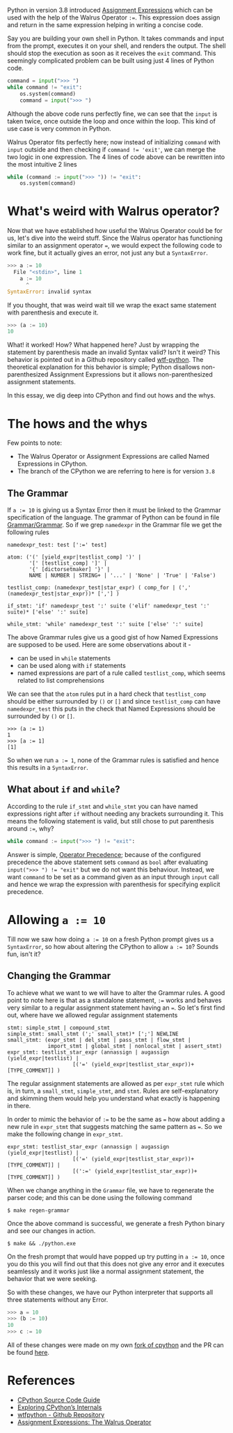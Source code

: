 Python in version 3.8 introduced [Assignment Expressions](https://realpython.com/lessons/assignment-expressions/) which can be used with the help of the Walrus Operator `:=`. This expression does assign and return in the same expression helping in writing a concise code.

Say you are building your own shell in Python. It takes commands and input from the prompt, executes it on your shell, and renders the output. The shell should stop the execution as soon as it receives the `exit` command. This seemingly complicated problem can be built using just 4 lines of Python code.

```python
command = input(">>> ")
while command != "exit":
    os.system(command)
    command = input(">>> ")
```

Although the above code runs perfectly fine, we can see that the `input` is taken twice, once outside the loop and once within the loop. This kind of use case is very common in Python.

Walrus Operator fits perfectly here; now instead of initializing `command` with `input` outside and then checking if `command != 'exit'`, we can merge the two logic in one expression. The 4 lines of code above can be rewritten into the most intuitive 2 lines

```python
while (command := input(">>> ")) != "exit":
    os.system(command)
```

# What's weird with Walrus operator?

Now that we have established how useful the Walrus Operator could be for us, let's dive into the weird stuff. Since the Walrus operator has functioning similar to an assignment operator `=`, we would expect the following code to work fine, but it actually gives an error, not just any but a `SyntaxError`.

```python
>>> a := 10
  File "<stdin>", line 1
    a := 10
      ^
SyntaxError: invalid syntax
```

If you thought, that was weird wait till we wrap the exact same statement with parenthesis and execute it.

```python
>>> (a := 10)
10
```

What! it worked! How? What happened here? Just by wrapping the statement by parenthesis made an invalid Syntax valid? Isn't it weird? This behavior is pointed out in a Github repository called [wtf-python](https://github.com/satwikkansal/wtfpython#-first-things-first-). The theoretical explanation for this behavior is simple; Python disallows non-parenthesized Assignment Expressions but it allows non-parenthesized assignment statements.

In this essay, we dig deep into CPython and find out hows and the whys.

# The hows and the whys

Few points to note:

- The Walrus Operator or Assignment Expressions are called Named Expressions in CPython.
- The branch of the CPython we are referring to here is for version `3.8`

## The Grammar

If `a := 10` is giving us a Syntax Error then it must be linked to the Grammar specification of the language. The grammar of Python can be found in file [Grammar/Grammar](https://github.com/python/cpython/blob/3.8/Grammar/Grammar). So if we grep `namedexpr` in the Grammar file we get the following rules

```
namedexpr_test: test [':=' test]

atom: ('(' [yield_expr|testlist_comp] ')' |
       '[' [testlist_comp] ']' |
       '{' [dictorsetmaker] '}' |
       NAME | NUMBER | STRING+ | '...' | 'None' | 'True' | 'False')

testlist_comp: (namedexpr_test|star_expr) ( comp_for | (',' (namedexpr_test|star_expr))* [','] )

if_stmt: 'if' namedexpr_test ':' suite ('elif' namedexpr_test ':' suite)* ['else' ':' suite]

while_stmt: 'while' namedexpr_test ':' suite ['else' ':' suite]
```

The above Grammar rules give us a good gist of how Named Expressions are supposed to be used. Here are some observations about it -

- can be used in `while` statements
- can be used along with `if` statements
- named expressions are part of a rule called `testlist_comp`, which seems related to list comprehensions

We can see that the `atom` rules put in a hard check that `testlist_comp` should be either surrounded by `()` or `[]` and since `testlist_comp` can have `namedexpr_test` this puts in the check that Named Expressions should be surrounded by `()` or `[]`. 

```
>>> (a := 1)
1
>>> [a := 1]
[1]
```

So when we run `a := 1`, none of the Grammar rules is satisfied and hence this results in a `SyntaxError`.

## What about `if` and `while`?

According to the rule `if_stmt` and `while_stmt` you can have named expressions right after `if` without needing any brackets surrounding it. This means the following statement is valid, but still chose to put parenthesis around `:=`, why?

```python
while command := input(">>> ") != "exit":
```

Answer is simple, [Operator Precedence](https://en.wikipedia.org/wiki/Order_of_operations); because of the configured precedence the above statement sets `command` as `bool` after evaluating `input(">>> ") != "exit"` but we do not want this behaviour. Instead, we want `command` to be set as a command given as an input through `input` call and hence we wrap the expression with parenthesis for specifying explicit precedence.

# Allowing `a := 10`

Till now we saw how doing `a := 10` on a fresh Python prompt gives us a `SyntaxError`, so how about altering the CPython to allow `a := 10`? Sounds fun, isn't it?

## Changing the Grammar

To achieve what we want to we will have to alter the Grammar rules. A good point to note here is that as a standalone statement, `:=` works and behaves very similar to a regular assignment statement having an `=`. So let's first find out, where have we allowed regular assignment statements 

```
stmt: simple_stmt | compound_stmt
simple_stmt: small_stmt (';' small_stmt)* [';'] NEWLINE
small_stmt: (expr_stmt | del_stmt | pass_stmt | flow_stmt |
             import_stmt | global_stmt | nonlocal_stmt | assert_stmt)
expr_stmt: testlist_star_expr (annassign | augassign (yield_expr|testlist) |
                     [('=' (yield_expr|testlist_star_expr))+ [TYPE_COMMENT]] )
```

The regular assignment statements are allowed as per `expr_stmt` rule which is, in turn, a `small_stmt`, `simple_stmt`, and `stmt`. Rules are self-explanatory and skimming them would help you understand what exactly is happening in there.

In order to mimic the behavior of `:=` to be the same as `=` how about adding a new rule in `expr_stmt` that suggests matching the same pattern as `=`. So we make the following change in `expr_stmt`.

```
expr_stmt: testlist_star_expr (annassign | augassign (yield_expr|testlist) |
                     [('=' (yield_expr|testlist_star_expr))+ [TYPE_COMMENT]] |
                     [(':=' (yield_expr|testlist_star_expr))+ [TYPE_COMMENT]] )
```

When we change anything in the `Grammar` file, we have to regenerate the parser code; and this can be done using the following command

```
$ make regen-grammar
```

Once the above command is successful, we generate a fresh Python binary and see our changes in action.

```
$ make && ./python.exe
```

On the fresh prompt that would have popped up try putting in `a := 10`, once you do this you will find out that this does not give any error and it executes seamlessly and it works just like a normal assignment statement, the behavior that we were seeking.

So with these changes, we have our Python interpreter that supports all three statements without any Error.

```python
>>> a = 10
>>> (b := 10)
10
>>> c := 10
```

All of these changes were made on my own [fork of cpython](https://github.com/arpitbbhayani/cpython) and the PR can be found [here](https://github.com/arpitbbhayani/cpython/pull/8).

# References

- [CPython Source Code Guide](https://realpython.com/cpython-source-code-guide/)
- [Exploring CPython’s Internals](https://devguide.python.org/exploring/)
- [wtfpython - Github Repository](https://github.com/satwikkansal/wtfpython)
- [Assignment Expressions: The Walrus Operator](https://realpython.com/lessons/assignment-expressions/)
